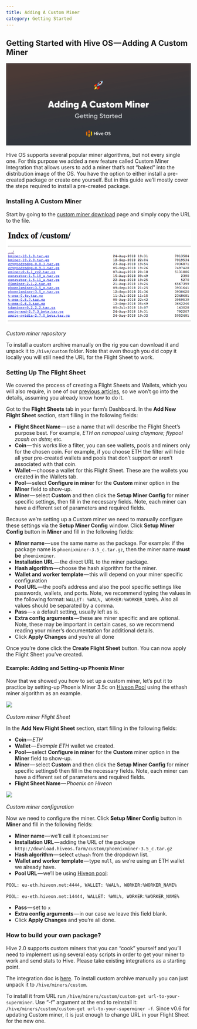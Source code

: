 ```yaml
---
title: Adding A Custom Miner
category: Getting Started
---
```


## Getting Started with Hive OS — Adding A Custom Miner
<img
  src="https://github.com/minershive/hiveon-kb/raw/master/images/start_custom_miner/header.png?sanitize=true" data-canonical-src="https://github.com/minershive/hiveon-kb/raw/master/images/start_custom_miner/header.png"
  />

Hive OS supports several popular miner algorithms, but not every single one. For this purpose we added a new feature called Custom Miner Integration that allows users to add a miner that’s not “baked” into the distribution image of the OS. You have the option to either install a pre-created package or create one yourself. But in this guide we’ll mostly cover the steps required to install a pre-created package.

### Installing A Custom Miner
Start by going to the <a href="http://download.hiveos.farm/custom/">custom miner download</a> page and simply copy the URL to the file.

<img
  src="https://github.com/minershive/hiveon-kb/raw/master/images/start_custom_miner/custom_miners.png?sanitize=true" data-canonical-src="https://github.com/minershive/hiveon-kb/raw/master/images/start_custom_miner/custom_miners.png"
  />

_Custom miner repository_

To install a custom archive manually on the rig you can download it and unpack it to `/hive/custom` folder. Note that even though you did copy it locally you will still need the URL for the Flight Sheet to work.

### Setting Up The Flight Sheet
We covered the process of creating a Flight Sheets and Wallets, which you will also require, in one of our [previous articles](getting_started/start_dashboard_setup.md), so we won’t go into the details, assuming you already know how to do it.

Got to the **Flight Sheets** tab in your farm’s Dashboard. In the **Add New Flight Sheet** section, start filling in the following fields:

* __Flight Sheet Name__ — use a name that will describe the Flight Sheet’s purpose best. For example, _ETH on nanopool using claymore_; _flypool zcash on dstm_; etc.
* __Coin__ — this works like a filter, you can see wallets, pools and miners only for the chosen coin. For example, if you choose ETH the filter will hide all your pre-created wallets and pools that don’t support or aren’t associated with that coin.
* __Wallet__ — choose a wallet for this Flight Sheet. These are the wallets you created in the Wallets tab.
* __Pool__ — select **Configure in miner** for the **Custom** miner option in the **Miner** field to show-up.
* __Miner__ — select **Custom** and then click the **Setup Miner Config** for miner specific settings, then fill in the necessary fields. Note, each miner can have a different set of parameters and required fields.

Because we’re setting up a Custom miner we need to manually configure these settings via the **Setup Miner Config** window. Click **Setup Miner Config** button in **Miner** and fill in the following fields:

* __Miner name__ — use the same name as the package. For example: if the package name is `phoenixminer-3.5_c.tar.gz`, then the miner name **must be** `phoenixminer`.
* __Installation URL__ — the direct URL to the miner package.
* __Hash algorithm__ — choose the hash algorithm for the miner.
* __Wallet and worker template__ — this will depend on your miner specific configuration
* __Pool URL__ — the pool’s address and also the pool specific settings like passwords, wallets, and ports. Note, we recommend typing the values in the following format: `WALLET: %WAL%, WORKER:%WORKER_NAME%`. Also all values should be separated by a comma.
* __Pass__ — `x` a default setting, usually left as is.
* __Extra config arguments__ — these are miner specific and are optional. Note, these may be important in certain cases, so we recommend reading your miner’s documentation for additional details.
* Click **Apply Changes** and you’re all done

Once you’re done click the **Create Flight Sheet** button. You can now apply the Flight Sheet you’ve created.

#### Example: Adding and Setting-up Phoenix Miner
Now that we showed you how to set up a custom miner, let’s put it to practice by setting-up Phoenix Miner 3.5c on <a href="https://www.hiveon.net/">Hiveon Pool</a> using the ethash miner algorithm as an example.

<img
  src="https://github.com/minershive/hiveon-kb/raw/master/images/start_custom_miner/custom_fs.gif?sanitize=true" data-canonical-src="https://github.com/minershive/hiveon-kb/raw/master/images/start_custom_miner/custom_fs.gif"
  />

_Custom miner Flight Sheet_

In the **Add New Flight Sheet** section, start filling in the following fields:

* __Coin__ — _ETH_
* __Wallet__ — _Example ETH_ wallet we created.
* __Pool__ — select **Configure in miner** for the **Custom** miner option in the **Miner** field to show-up.
* __Miner__ — select **Custom** and then click the **Setup Miner Config** for miner specific settingsб then fill in the necessary fields. Note, each miner can have a different set of parameters and required fields.
* __Flight Sheet Name__ — _Phoenix on Hiveon_

<img
  src="https://github.com/minershive/hiveon-kb/raw/master/images/start_custom_miner/custom_conf.gif?sanitize=true" data-canonical-src="https://github.com/minershive/hiveon-kb/raw/master/images/start_custom_miner/custom_conf.gif"
  />

_Custom miner configuration_

Now we need to configure the miner. Click **Setup Miner Config** button in **Miner** and fill in the following fields:

* __Miner name__ — we’ll call it `phoenixminer`
* __Installation URL__ — adding the URL of the package `http://download.hiveos.farm/custom/phoenixminer-3.5_c.tar.gz`
* __Hash algorithm__ — select `ethash` from the dropdown list.
* __Wallet and worker template__ — type `null`, as we’re using an ETH wallet we already have.
* __Pool URL__ — we’ll be using <a href="https://www.hiveon.net/">Hiveon pool</a>:

`POOL: eu-eth.hiveon.net:4444, WALLET: %WAL%, WORKER:%WORKER_NAME%`

`POOL: eu-eth.hiveon.net:14444, WALLET: %WAL%, WORKER:%WORKER_NAME%`

* __Pass__ — set to `x`
* __Extra config arguments__ — in our case we leave this field blank.
* Click **Apply Changes** and you’re all done.

### How to build your own package?
Hive 2.0 supports custom miners that you can “cook” yourself and you’ll need to implement using several easy scripts in order to get your miner to work and send stats to Hive. Please take existing integrations as a starting point.


The integration doc is <a href="https://github.com/minershive/hiveos-linux/blob/master/hive/miners/custom/README.md">here</a>. To install custom archive manually you can just unpack it to `/hive/miners/custom`.

To install it from URL run `/hive/miners/custom/custom-get url-to-your-superminer`. Use “-f” argument at the end to reinstall it: `/hive/miners/custom/custom-get url-to-your-superminer -f`. Since v0.6 for updating Custom miner, it is just enough to change URL in your Flight Sheet for the new one.
